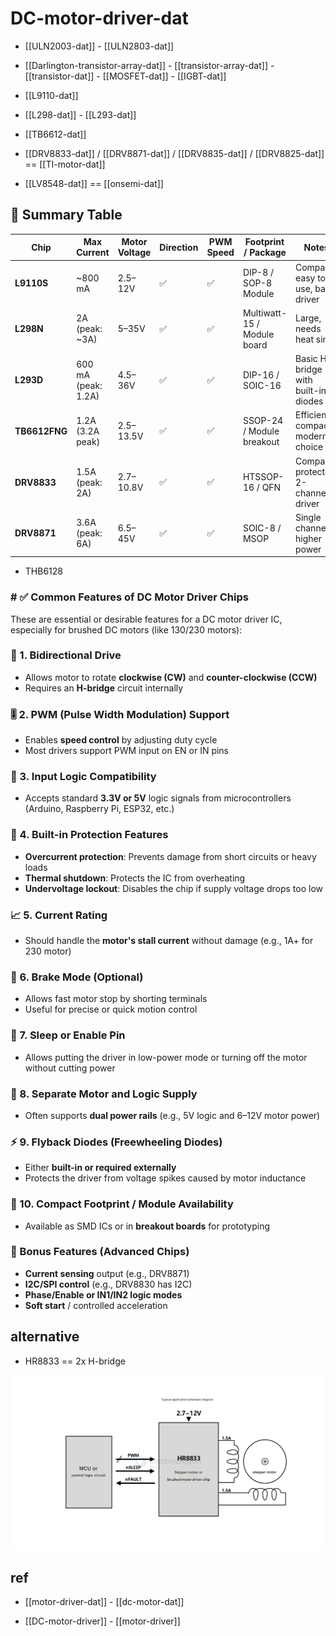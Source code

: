 
# DC-motor-driver-dat

- [[ULN2003-dat]] - [[ULN2803-dat]]

- [[Darlington-transistor-array-dat]] - [[transistor-array-dat]] - [[transistor-dat]] - [[MOSFET-dat]] - [[IGBT-dat]]

- [[L9110-dat]]

- [[L298-dat]] - [[L293-dat]]

- [[TB6612-dat]]

- [[DRV8833-dat]] / [[DRV8871-dat]] / [[DRV8835-dat]] / [[DRV8825-dat]] == [[TI-motor-dat]]

- [[LV8548-dat]] == [[onsemi-dat]]


## 🧾 Summary Table

| Chip          | Max Current         | Motor Voltage | Direction | PWM Speed | Footprint / Package         | Notes                                |
| ------------- | ------------------- | ------------- | --------- | --------- | --------------------------- | ------------------------------------ |
| **L9110S**    | ~800 mA             | 2.5–12V       | ✅         | ✅         | DIP-8 / SOP-8 Module        | Compact, easy to use, basic driver   |
| **L298N**     | 2A (peak: ~3A)      | 5–35V         | ✅         | ✅         | Multiwatt-15 / Module board | Large, needs heat sink               |
| **L293D**     | 600 mA (peak: 1.2A) | 4.5–36V       | ✅         | ✅         | DIP-16 / SOIC-16            | Basic H-bridge with built-in diodes  |
| **TB6612FNG** | 1.2A (3.2A peak)    | 2.5–13.5V     | ✅         | ✅         | SSOP-24 / Module breakout   | Efficient, compact, modern choice    |
| **DRV8833**   | 1.5A (peak: 2A)     | 2.7–10.8V     | ✅         | ✅         | HTSSOP-16 / QFN             | Compact, protected, 2-channel driver |
| **DRV8871**   | 3.6A (peak: 6A)     | 6.5–45V       | ✅         | ✅         | SOIC-8 / MSOP               | Single channel, higher power         |

- THB6128




### # ✅ Common Features of DC Motor Driver Chips

These are essential or desirable features for a DC motor driver IC, especially for brushed DC motors (like 130/230 motors):

### 🔁 1. Bidirectional Drive
- Allows motor to rotate **clockwise (CW)** and **counter-clockwise (CCW)**
- Requires an **H-bridge** circuit internally

### 🎚️ 2. PWM (Pulse Width Modulation) Support
- Enables **speed control** by adjusting duty cycle
- Most drivers support PWM input on EN or IN pins

### 🧠 3. Input Logic Compatibility
- Accepts standard **3.3V or 5V** logic signals from microcontrollers (Arduino, Raspberry Pi, ESP32, etc.)

### 🔐 4. Built-in Protection Features
- **Overcurrent protection**: Prevents damage from short circuits or heavy loads
- **Thermal shutdown**: Protects the IC from overheating
- **Undervoltage lockout**: Disables the chip if supply voltage drops too low

### 📈 5. Current Rating
- Should handle the **motor's stall current** without damage (e.g., 1A+ for 230 motor)

### 🧲 6. Brake Mode (Optional)
- Allows fast motor stop by shorting terminals
- Useful for precise or quick motion control

### 🔄 7. Sleep or Enable Pin
- Allows putting the driver in low-power mode or turning off the motor without cutting power

### 🔌 8. Separate Motor and Logic Supply
- Often supports **dual power rails** (e.g., 5V logic and 6–12V motor power)

### ⚡ 9. Flyback Diodes (Freewheeling Diodes)
- Either **built-in or required externally**
- Protects the driver from voltage spikes caused by motor inductance

### 🧩 10. Compact Footprint / Module Availability
- Available as SMD ICs or in **breakout boards** for prototyping

### 📘 Bonus Features (Advanced Chips)
- **Current sensing** output (e.g., DRV8871)
- **I2C/SPI control** (e.g., DRV8830 has I2C)
- **Phase/Enable or IN1/IN2 logic modes**
- **Soft start** / controlled acceleration



## alternative 

- HR8833 == 2x H-bridge

![](2025-05-04-14-07-37.png)


## ref 

- [[motor-driver-dat]] - [[dc-motor-dat]]

- [[DC-motor-driver]] - [[motor-driver]]
